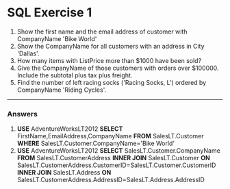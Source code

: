 # SQL Exercise 1
1. Show the first name and the email address of customer with CompanyName 'Bike World'
2. Show the CompanyName for all customers with an address in City 'Dallas'.
3. How many items with ListPrice more than $1000 have been sold?
4. Give the CompanyName of those customers with orders over $100000. Include the subtotal plus tax plus freight.
5. Find the number of left racing socks ('Racing Socks, L') ordered by CompanyName 'Riding Cycles'.
---
### Answers
1. **USE** AdventureWorksLT2012
   **SELECT** FirstName,EmailAddress,CompanyName
   **FROM** SalesLT.Customer
   **WHERE** SalesLT.Customer.CompanyName='Bike World'
2. **USE** AdventureWorksLT2012
   **SELECT** SalesLT.Customer.CompanyName
   **FROM** SalesLT.CustomerAddress
   **INNER JOIN** SalesLT.Customer **ON**
   SalesLT.CustomerAddress.CustomerID=SalesLT.Customer.CustomerID
   **INNER JOIN** SalesLT.Address **ON**
   SalesLT.CustomerAddress.AddressID=SalesLT.Address.AddressID
